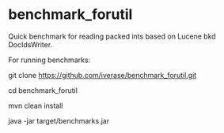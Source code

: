 # benchmark_forutil

Quick benchmark for reading packed ints based on Lucene bkd DocIdsWriter. 

For running benchmarks:

git clone https://github.com/iverase/benchmark_forutil.git

cd benchmark_forutil    

 mvn clean install 
 
 java -jar target/benchmarks.jar
 


